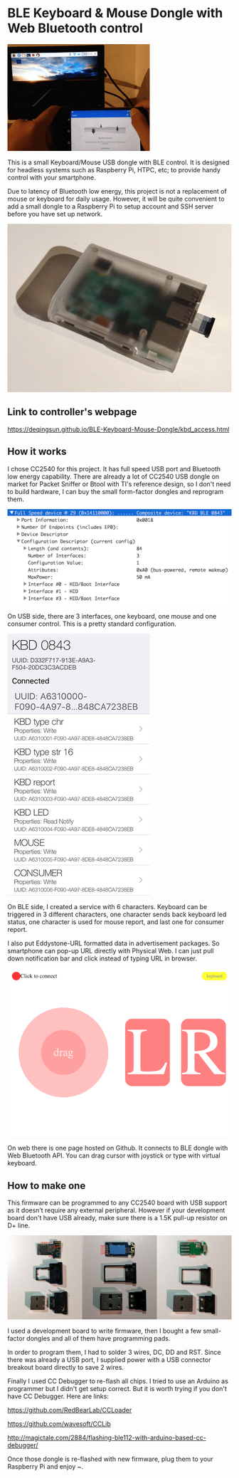 # BLE Keyboard & Mouse Dongle with Web Bluetooth control

![dongle working with RPi](https://raw.githubusercontent.com/DeqingSun/BLE-Keyboard-Mouse-Dongle/master/images/control.gif)

This is a small Keyboard/Mouse USB dongle with BLE control. It is designed for headless systems such as Raspberry Pi, HTPC, etc; to provide handy control with your smartphone.

Due to latency of Bluetooth low energy, this project is not a replacement of mouse or keyboard for daily usage. However, it will be quite convenient to add a small dongle to a Raspberry Pi to setup account and SSH server before you have set up network.

![dongle on RPi](https://raw.githubusercontent.com/DeqingSun/BLE-Keyboard-Mouse-Dongle/master/images/dongleOnPi.jpg)

## Link to controller's webpage


https://deqingsun.github.io/BLE-Keyboard-Mouse-Dongle/kbd_access.html

## How it works


I chose CC2540 for this project. It has full speed USB port and Bluetooth low energy capability. There are already a lot of CC2540 USB dongle on market for Packet Sniffer or Btool with TI's reference design, so I don't need to build hardware, I can buy the small form-factor dongles and reprogram them. 

![USB info](https://raw.githubusercontent.com/DeqingSun/BLE-Keyboard-Mouse-Dongle/master/images/usbInfo.png)

On USB side, there are 3 interfaces, one keyboard, one mouse and one consumer control. This is a pretty standard configuration.

![BLE info](https://raw.githubusercontent.com/DeqingSun/BLE-Keyboard-Mouse-Dongle/master/images/ble_service.jpg)

On BLE side, I created a service with 6 characters. Keyboard can be triggered in 3 different characters, one character sends back keyboard led status, one character is used for mouse report, and last one for consumer report. 

I also put Eddystone-URL formatted data in advertisement packages. So smartphone can pop-up URL directly with Physical Web. I can just pull down notification bar and click instead of typing URL in browser.

![Web info](https://raw.githubusercontent.com/DeqingSun/BLE-Keyboard-Mouse-Dongle/master/images/webInterface.png)

On web there is one page hosted on Github. It connects to BLE dongle with Web Bluetooth API. You can drag cursor with joystick or type with virtual keyboard.

## How to make one

This firmware can be programmed to any CC2540 board with USB support as it doesn’t require any external peripheral. However if your development board don't have USB already, make sure there is a 1.5K pull-up resistor on D+ line.

![dongles](https://raw.githubusercontent.com/DeqingSun/BLE-Keyboard-Mouse-Dongle/master/images/stickAll.jpg)

I used a development board to write firmware, then I bought a few small-factor dongles and all of them have programming pads. 

In order to program them, I had to solder 3 wires, DC, DD and RST. Since there was already a USB port, I supplied power with a USB connector breakout board directly to save 2 wires.

Finally I used CC Debugger to re-flash all chips. I tried to use an Arduino as programmer but I didn't get setup correct. But it is worth trying if you don't have CC Debugger. Here are links:

https://github.com/RedBearLab/CCLoader

https://github.com/wavesoft/CCLib

http://magictale.com/2884/flashing-ble112-with-arduino-based-cc-debugger/

Once those dongle is re-flashed with new firmware, plug them to your Raspberry Pi and enjoy ~.

